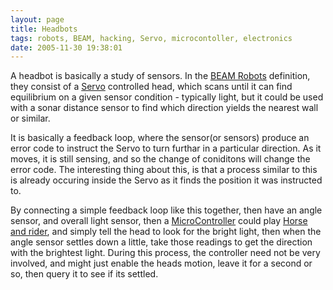 ```yaml
---
layout: page
title: Headbots
tags: robots, BEAM, hacking, Servo, microcontoller, electronics
date: 2005-11-30 19:38:01
---
```

A headbot is basically a study of sensors. In the <a class="wiki" href="/wiki/beam_robots.html" title="Biology, Electronics, Aesthetics and Mechanics">BEAM Robots</a> definition, they consist of a <a class="wiki" href="/wiki/servo_motor" title="Servo Motor">Servo</a> controlled head, which scans until it can find equilibrium on a given sensor condition - typically light, but it could be used with a sonar distance sensor to find which direction yields the nearest wall or similar.

It is basically a feedback loop, where the sensor(or sensors) produce an error code to instruct the Servo to turn furthar in a particular direction. As it moves, it is still sensing, and so the change of coniditons will change the error code. The interesting thing about this, is that a process similar to this is already occuring inside the Servo as it finds the position it was instructed to.

By connecting a simple feedback loop like this together, then have an angle sensor, and overall light sensor, then a <a class="wiki" href="/wiki/microcontroller.html">MicroController</a> could play <a class="wiki" href="/wiki/horse_and_rider.html" title="One system takes high-level control of a lower level system">Horse and rider</a>, and simply tell the head to look for the bright light, then when the angle sensor settles down a little, take those readings to get the direction with the brightest light. During this process, the controller need not be very involved, and might just enable the heads motion, leave it for a second or so, then query it to see if its settled.
